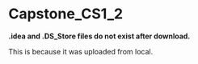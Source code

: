 # Capstone_CS1_2
<b> .idea and .DS_Store files do not exist after download.</b>
<p> This is because it was uploaded from local. </p>
